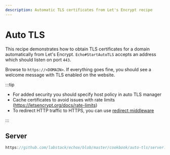 ```yaml
---
description: Automatic TLS certificates from Let's Encrypt recipe
---
```


# Auto TLS

This recipe demonstrates how to obtain TLS certificates for a domain automatically from
Let's Encrypt. `Echo#StartAutoTLS` accepts an address which should listen on port `443`.

Browse to `https://<DOMAIN>`. If everything goes fine, you should see a welcome
message with TLS enabled on the website.

:::tip

- For added security you should specify host policy in auto TLS manager
- Cache certificates to avoid issues with rate limits (https://letsencrypt.org/docs/rate-limits) 
- To redirect HTTP traffic to HTTPS, you can use [redirect middleware](../middleware/redirect#https-redirect)

:::

## Server

```go reference
https://github.com/labstack/echox/blob/master/cookbook/auto-tls/server.go
```

